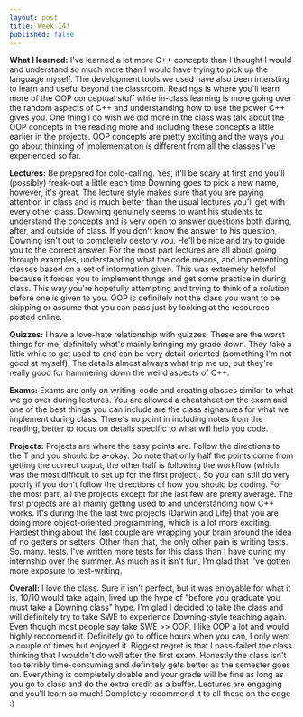 ```yaml
---
layout: post
title: Week 14!
published: false
---
```


**What I learned:** I've learned a lot more C++ concepts than I thought I would and understand so much more than I would have trying to pick up the language myself. The development tools we used have also been intersting to learn and useful beyond the classroom. Readings is where you'll learn more of the OOP conceptual stuff while in-class learning is more going over the random aspects of C++ and understanding how to use the power C++ gives you. One thing I do wish we did more in the class was talk about the OOP concepts in the reading more and including these concepts a little earlier in the projects. OOP concepts are pretty exciting and the ways you go about thinking of implementation is different from all the classes I've experienced so far. 

**Lectures:** Be prepared for cold-calling. Yes, it'll be scary at first and you'll (possibly) freak-out a little each time Downing goes to pick a new name, however, it's great. The lecture style makes sure that you are paying attention in class and is much better than the usual lectures you'll get with every other class. Downing genuinely seems to want his students to understand the concepts and is very open to answer questions both during, after, and outside of class. If you don't know the answer to his question, Downing isn't out to completely destory you. He'll be nice and try to guide you to the correct answer. For the most part lectures are all about going through examples, understanding what the code means, and implementing classes based on a set of information given. This was extremely helpful because it forces you to implement things and get some practice in during class. This way you're hopefully attempting and trying to think of a solution before one is given to you. OOP is definitely not the class you want to be skipping or assume that you can pass just by looking at the resources posted online.

**Quizzes:** I have a love-hate relationship with quizzes. These are the worst things for me, definitely what's mainly bringing my grade down. They take a little while to get used to and can be very detail-oriented (something I'm not good at myself). The details almost always what trip me up, but they're really good for hammering down the weird aspects of C++.

**Exams:** Exams are only on writing-code and creating classes similar to what we go over during lectures. You are allowed a cheatsheet on the exam and one of the best things you can include are the class signatures for what we implement during class. There's no point in including notes from the reading, better to focus on details specific to what will help you code. 

**Projects:** Projects are where the easy points are. Follow the directions to the T and you should be a-okay. Do note that only half the points come from getting the correct ouput, the other half is following the workflow (which was the most difficult to set up for the first project). So you can still do very poorly if you don't follow the directions of how you should be coding. For the most part, all the projects except for the last few are pretty average. The first projects are all mainly getting used to and understanding how C++ works. It's during the the last two projects (Darwin and Life) that you are doing more object-oriented programming, which is a lot more exciting. Hardest thing about the last couple are wrapping your brain around the idea of no getters or setters. Other than that, the only other pain is writing tests. So. many. tests. I've written more tests for this class than I have during my internship over the summer. As much as it isn't fun, I'm glad that I've gotten more exposure to test-writing.

**Overall:** I love the class. Sure it isn't perfect, but it was enjoyable for what it is. 10/10 would take again, lived up the hype of "before you graduate you must take a Downing class" hype. I'm glad I decided to take the class and will definitely try to take SWE to experience Downing-style teaching again. Even though most people say take SWE >> OOP, I like OOP a lot and would highly reccomend it. Definitely go to office hours when you can, I only went a couple of times but enjoyed it. Biggest regret is that I pass-failed the class thinking that I wouldn't do well after the first exam. Honestly the class isn't too terribly time-consuming and definitely gets better as the semester goes on. Everything is completely doable and your grade will be fine as long as you go to class and do the extra credit as a buffer. Lectures are engaging and you'll learn so much! Completely recommend it to all those on the edge :)

